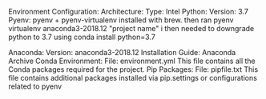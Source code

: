 Environment Configuration:
Architecture:
Type: Intel
Python:
Version: 3.7
Pyenv:
pyenv + pyenv-virtualenv installed with brew. then ran pyenv virtualenv anaconda3-2018.12 "project name"
i then needed to downgrade python to 3.7 using conda install python=3.7

Anaconda:
Version: anaconda3-2018.12
Installation Guide: Anaconda Archive
Conda Environment:
File: environment.yml
This file contains all the Conda packages required for the project.
Pip Packages:
File: pipfile.txt
This file contains additional packages installed via pip.settings or configurations related to pyenv
